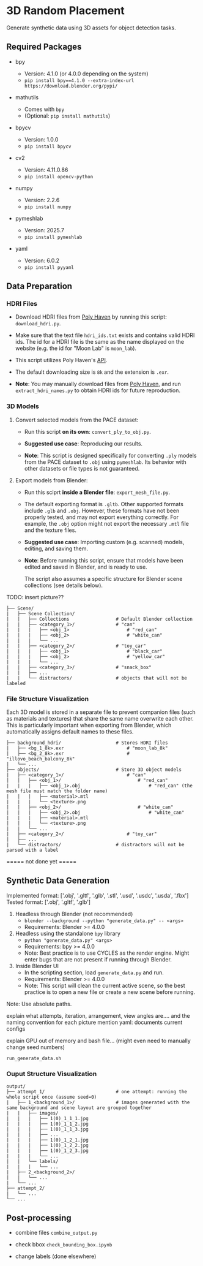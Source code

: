 # 3D Random Placement

Generate synthetic data using 3D assets for object detection tasks.

## Required Packages

- bpy
    - Version: 4.1.0 (or 4.0.0 depending on the system)
    - ```pip install bpy==4.1.0 --extra-index-url https://download.blender.org/pypi/```

- mathutils
    - Comes with ```bpy```
    - (Optional: ```pip install mathutils```)

- bpycv
    - Version: 1.0.0
    - ```pip install bpycv```
    
- cv2
    - Version: 4.11.0.86
    - ```pip install opencv-python```

- numpy
    - Version: 2.2.6
    - ```pip install numpy```

- pymeshlab
    - Version: 2025.7
    - ```pip install pymeshlab```

- yaml
    - Version: 6.0.2
    - ```pip install pyyaml```

## Data Preparation

### HDRI Files

- Download HDRI files from [Poly Haven](https://polyhaven.com/hdris) by running this script: ```download_hdri.py```. 

- Make sure that the text file ```hdri_ids.txt``` exists and contains valid HDRI ids. The id for a HDRI file is the same as the name displayed on the website (e.g. the id for "Moon Lab" is ```moon_lab```).

- This script utilizes Poly Haven's [API](https://redocly.github.io/redoc/?url=https://api.polyhaven.com/api-docs/swagger.json&nocors).

- The default downloading size is ```8k``` and the extension is ```.exr```.

- **Note**: You may manually download files from [Poly Haven](https://polyhaven.com/hdris), and run ```extract_hdri_names.py``` to obtain HDRI ids for future reproduction.

### 3D Models

1. Convert selected models from the PACE dataset:

    - Run this script **on its own**: ```convert_ply_to_obj.py```.

    - **Suggested use case**: Reproducing our results.

    - **Note**: This script is designed specifically for converting ```.ply``` models from the PACE dataset to ```.obj``` using ```pymeshlab```. Its behavior with other datasets or file types is not guaranteed.

2. Export models from Blender:

    - Run this sciprt **inside a Blender file**: ```export_mesh_file.py```.

    - The default exporting format is ```.gltb```. Other supported formats include ```.glb``` and ```.obj```. However, these formats have not been properly tested, and may not export everything correctly. For example, the ```.obj``` option might not export the necessary ```.mtl``` file and the texture files.

    - **Suggested use case**: Importing custom (e.g. scanned) models, editing, and saving them.

    - **Note**: Before running this script, ensure that models have been edited and saved in Blender, and is ready to use. 
    
        The script also assumes a specific structure for Blender scene collections (see details below).

TODO: insert picture??

```
├── Scene/                            
|   ├── Scene Collection/
|   |   ├── Collections                 # Default Blender collection
|   |   ├── <category_1>/               # "can"
|   |   |   ├── <obj_1>                     # "red_can"
|   |   |   ├── <obj_2>                     # "white_can"
|   |   |   └── ...
|   |   ├── <category_2>/               # "toy_car"
|   |   |   ├── <obj_1>                     # "black_car"
|   |   |   ├── <obj_2>                     # "yellow_car"
|   |   |   └── ...
|   |   ├── <category_3>/               # "snack_box"
|   |   ├── ...
|   |   └── distractors/                # objects that will not be labeled
```

### File Structure Visualization

Each 3D model is stored in a separate file to prevent companion files (such as materials and textures) that share the same name overwrite each other. This is particularly important when exporting from Blender, which automatically assigns default names to these files.

```                           
├── background_hdri/                    # Stores HDRI files
|   ├── <bg_1_8k>.exr                       # "moon_lab_8k"
|   ├── <bg_2_8k>.exr                       # "illovo_beach_balcony_8k"
|   └── ...
├── objects/                            # Store 3D object models
|   ├── <category_1>/                       # "can"
|   |   ├── <obj_1>/                            # "red_can"
|   |   |   ├── <obj_1>.obj                         # "red_can" (the mesh file must match the folder name)
|   |   |   ├── <material>.mtl
|   |   |   └── <texture>.png
|   |   ├── <obj_2>/                            # "white_can"
|   |   |   ├── <obj_2>.obj                         # "white_can"
|   |   |   ├── <material>.mtl
|   |   |   └── <texture>.png
|   |   └── ...
|   ├── <category_2>/                       # "toy_car"
|   ├── ...
|   └── distractors/                    # distractors will not be parsed with a label
```



===== not done yet =====



## Synthetic Data Generation

Implemented format: ['.obj', '.gltf', '.glb', '.stl', '.usd', '.usdc', '.usda', '.fbx']
Tested format: ['.obj', '.gltf', '.glb']

1. Headless through Blender (not recommended)
    - ```blender --background --python "generate_data.py" -- <args>```
    - Requirements: Blender >= 4.0.0
2. Headless using the standalone ```bpy``` library
    - ```python "generate_data.py" <args>```
    - Requirements: bpy >= 4.0.0
    - Note: Best practice is to use CYCLES as the render engine. Might enter bugs that are not present if running through Blender.
3. Inside Blender UI
    - In the scripting section, load ```generate_data.py``` and run. 
    - Requirements: Blender >= 4.0.0
    - Note: This script will clean the current active scene, so the best practice is to open a new file or create a new scene before running.

Note: Use absolute paths.

explain what attempts, iteration, arrangement, view angles are.... and the naming convention for each picture
mention yaml: documents current configs

explain GPU out of memory and bash file... (might even need to manually change seed numbers)

```run_generate_data.sh```

### Ouput Structure Visualization

```
output/
├── attempt_1/                          # one attempt: running the whole script once (assume seed=0)
|   ├── 1_<background_1>/               # images generated with the same background and scene layout are grouped together
|   |   ├── images/
|   |   |   ├── 1(0)_1_1_1.jpg
|   |   |   ├── 1(0)_1_1_2.jpg
|   |   |   ├── 1(0)_1_1_3.jpg
|   |   |   ├── ...
|   |   |   ├── 1(0)_1_2_1.jpg
|   |   |   ├── 1(0)_1_2_2.jpg
|   |   |   ├── 1(0)_1_2_3.jpg
|   |   |   └── ...
|   |   └── labels/
|   |   |   └── ...
|   ├── 2_<background_2>/
|   |   └── ...
|   └── ...
├── attempt_2/
|   └── ...
└── ... 
```

## Post-processing

- combine files 
```combine_output.py```

- check bbox
```check_bounding_box.ipynb```

- change labels (done elsewhere)